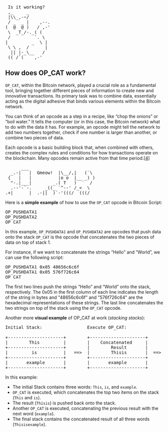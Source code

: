 <pre> Is it working?
 ,_     _
 |\\_,-~/
 / _  _ |    ,--.
(  @  @ )   / ,-'
 \  _T_/-._( (
 /         `. \
|         _  \ |
 \ \ ,  /      |
  || |-_\__   /
 ((_/`(____,-'        
</pre>

## **How does OP_CAT work?**

`OP_CAT`, within the Bitcoin network, played a crucial role as a fundamental tool, bringing together different pieces of information to create new and innovative transactions. Its primary task was to combine data, essentially acting as the digital adhesive that binds various elements within the Bitcoin network.

You can think of an opcode as a step in a recipe, like “chop the onions” or “boil water.” It tells the computer (or in this case, the Bitcoin network) what to do with the data it has. For example, an opcode might tell the network to add two numbers together, check if one number is larger than another, or combine two pieces of data.

Each opcode is a basic building block that, when combined with others, creates the complex rules and conditions for how transactions operate on the blockchain. Many opcodes remain active from that time period.[[4](https://blockworks.co/news/op-cat-bitcoin-taproot-wizards)]
<pre>
      ___
  _.-|   |  Gmeow!  |\__/,|   (`\
 {   |   |          |o o  |__ _) )
  "-.|___|        _.( T   )  `  /
  .--'-`-.     _((_ `^--' /_<  \
.+|______|__.-||__)`-'(((/  (((/
</pre>
Here is a **simple example** of how to use the `OP_CAT` opcode in Bitcoin Script:
<pre>
OP_PUSHDATA1 <data1>
OP_PUSHDATA2 <data2>
OP_CAT
</pre>
In this example, `OP_PUSHDATA1` and `OP_PUSHDATA2` are opcodes that push data onto the stack `OP_CAT` is the opcode that concatenates the two pieces of data on top of stack 1.

For instance, if we want to concatenate the strings “Hello” and “World”, we can use the following script:
<pre>
OP_PUSHDATA1 0x05 48656c6c6f
OP_PUSHDATA1 0x05 576f726c64
OP_CAT
</pre>

The first two lines push the strings “Hello” and “World” onto the stack, respectively. The 0x05 in the first column of each line indicates the length of the string in bytes and "48656c6c6f" and "576f726c64" are the hexadecimal representations of these strings. The last line concatenates the two strings on top of the stack using the `OP_CAT` opcode.

Another more **visual example** of OP_CAT at work (*stacking stacks*):

<pre>
Initial Stack:                 Execute OP_CAT:               Final Stack:

+---------------------+        +---------------------+      +-----------------------------+
|        This         |        |    Concatenated     |      |        Concatenated         |
+---------------------+        |        Result       |      |           Result            |
|         is          |   ==>  |        Thisis       |  ==> |           Thisis            |
+---------------------+        +---------------------+      +-----------------------------+
|       example       |        |       example       |      |        Thisisexample        |
+---------------------+        +---------------------+      +-----------------------------+
</pre>

In this example:

- The initial Stack contains three words: `This`, `is`, and `example`.
- `OP_CAT` is executed, which concatenates the top two items on the stack (`This` and `is`).
- The result (`Thisis`) is pushed back onto the stack.
- Another `OP_CAT` is executed, concatenating the previous result with the next word (`example`).
- The final stack contains the concatenated result of all three words (`Thisisexample`).
